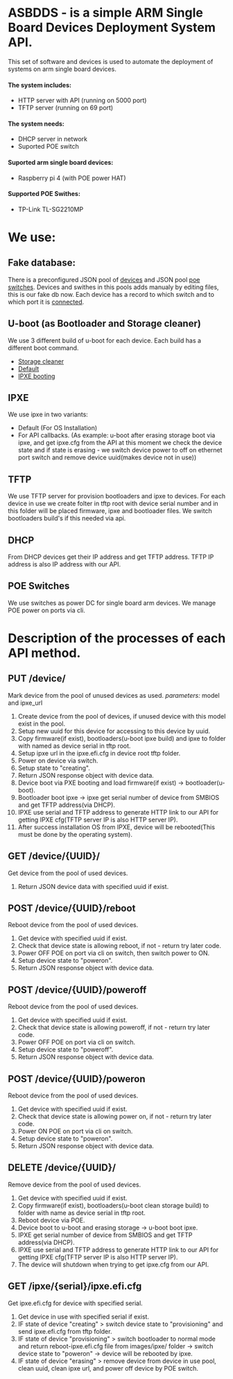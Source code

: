 # ASBDDS - is a simple ARM Single Board Devices Deployment System API.
This set of software and devices is used to automate the deployment of systems on arm single board devices.

#### The system includes: 
* HTTP server with API (running on 5000 port)
* TFTP server (running on 69 port)

#### The system needs:
* DHCP server in network
* Suported POE switch

#### Suported arm single board devices:
* Raspberry pi 4 (with POE power HAT)

#### Supported POE Swithes:
* TP-Link TL-SG2210MP

# We use:

## Fake database:
There is a preconfigured JSON pool of [devices](https://github.com/Insei/ASBDDS/blob/main/jsondb/devices.json) and JSON pool [poe switches](https://github.com/Insei/ASBDDS/blob/main/jsondb/devices.json). Devices and swithes in this pools adds manualy by editing files, this is our fake db now.
Each device has a record to which switch and to which port it is [connected](https://github.com/Insei/ASBDDS/blob/main/jsondb/devices.json#L13).

## U-boot (as Bootloader and Storage cleaner)
We use 3 different build of u-boot for each device. Each build has a different boot command.
* [Storage cleaner](https://github.com/Insei/asbdds-u-boot/blob/asbds/configs/asbds_sdcard_erase_config#L5)
* [Default](https://github.com/Insei/asbdds-u-boot/blob/asbds/configs/asbds_config#L5)
* [IPXE booting](https://github.com/Insei/asbdds-u-boot/blob/asbds/configs/asbds_provisioning_config#L5)

## IPXE
We use ipxe in two variants:
* Default (For OS Installation)
* For API callbacks. (As example: u-boot after erasing storage boot via ipxe, and get ipxe.cfg from the API at this moment we check the device state and if state is erasing - we switch device power to off on ethernet port switch and remove device uuid(makes device not in use))

## TFTP
We use TFTP server for provision bootloaders and ipxe to devices.
For each device in use we create folter in tftp root with device serial number and in this folder will be placed firmware, ipxe and bootloader files.
We switch bootloaders build's if this needed via api.

## DHCP
From DHCP devices get their IP address and get TFTP address. TFTP IP address is also IP address with our API.

## POE Switches
We use switches as power DC for single board arm devices. We manage POE power on ports via cli.

# Description of the processes of each API method.
## PUT /device/
Mark device from the pool of unused devices as used.
*parameters:* model and ipxe_url

1) Create device from the pool of devices, if unused device with this model exist in the pool.
2) Setup new uuid for this device for accessing to this device by uuid.
3) Copy firmware(if exist), bootloaders(u-boot ipxe build) and ipxe to folder with named as device serial in tftp root.
4) Setup ipxe url in the ipxe.efi.cfg in device root tftp folder.
5) Power on device via switch.
5) Setup state to "creating".
6) Return JSON response object with device data.
7) Device boot via PXE booting and load firmware(if exist) -> bootloader(u-boot).
8) Bootloader boot ipxe -> ipxe get serial number of device from SMBIOS and get TFTP address(via DHCP).
9) IPXE use serial and TFTP address to generate HTTP link to our API for getting IPXE cfg(TFTP server IP is also HTTP server IP).
10) After success installation OS from IPXE, device will be rebooted(This must be done by the operating system).

## GET /device/{UUID}/
Get device from the pool of used devices.

1) Return JSON device data with specified uuid if exist.

## POST /device/{UUID}/reboot
Reboot device from the pool of used devices.

1) Get device with specified uuid if exist.
2) Check that device state is allowing reboot, if not - return try later code.
3) Power OFF POE on port via cli on switch, then switch power to ON.
4) Setup device state to "poweron".
5) Return JSON response object with device data.

## POST /device/{UUID}/poweroff
Reboot device from the pool of used devices.

1) Get device with specified uuid if exist.
2) Check that device state is allowing poweroff, if not - return try later code.
3) Power OFF POE on port via cli on switch.
4) Setup device state to "poweroff".
5) Return JSON response object with device data.

## POST /device/{UUID}/poweron
Reboot device from the pool of used devices.

1) Get device with specified uuid if exist.
2) Check that device state is allowing power on, if not - return try later code.
3) Power ON POE on port via cli on switch.
4) Setup device state to "poweron".
5) Return JSON response object with device data.

## DELETE /device/{UUID}/
Remove device from the pool of used devices.

1) Get device with specified uuid if exist.
2) Copy firmware(if exist), bootloaders(u-boot clean storage build) to folder with name as device serial in tftp root.
3) Reboot device via POE.
4) Device boot to u-boot and erasing storage -> u-boot boot ipxe.
5) IPXE get serial number of device from SMBIOS and get TFTP address(via DHCP).
9) IPXE use serial and TFTP address to generate HTTP link to our API for getting IPXE cfg(TFTP server IP is also HTTP server IP).
5) The device will shutdown when trying to get ipxe.cfg from our API.

## GET /ipxe/{serial}/ipxe.efi.cfg
Get ipxe.efi.cfg for device with specified serial.

1) Get device in use with specified serial if exist.
2) IF state of device "creating" > switch device state to "provisioning" and send ipxe.efi.cfg from tftp folder.
3) IF state of device "provisioning" > switch bootloader to normal mode and return reboot-ipxe.efi.cfg file from images/ipxe/ folder -> switch device state to "poweron" -> device will be rebooted by ipxe.
3) IF state of device "erasing" > remove device from device in use pool, clean uuid, clean ipxe url, and power off device by POE switch.
